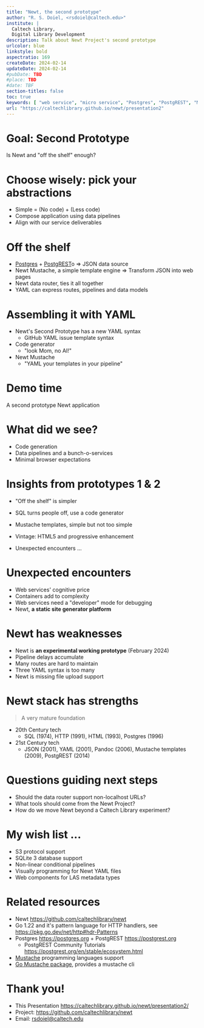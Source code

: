 ```yaml
---
title: "Newt, the second prototype"
author: "R. S. Doiel, <rsdoiel@caltech.edu>"
institute: |
  Caltech Library,
  Digital Library Development
description: Talk about Newt Project's second prototype
urlcolor: blue
linkstyle: bold
aspectratio: 169
createDate: 2024-02-14
updateDate: 2024-02-14
#pubDate: TBD
#place: TBD
#date: TBF
section-titles: false
toc: true
keywords: [ "web service", "micro service", "Postgres", "PostgREST", "Mustache" ]
url: "https://caltechlibrary.github.io/newt/presentation2"
---
```


# Goal: Second Prototype

Is Newt and "off the shelf" enough?

# Choose wisely: pick your abstractions

- Simple = (No code) + (Less code)
- Compose application using data pipelines
- Align with our service deliverables

# Off the shelf

- [Postgres](https://postgresql.org) + [PostgREST](https://postgrest.org)o =>  JSON data source
- Newt Mustache, a simple template engine => Transform JSON into web pages
- Newt data router, ties it all together
- YAML can express routes, pipelines and data models

# Assembling it with YAML

- Newt's Second Prototype has a new YAML syntax
  - GitHub YAML issue template syntax
- Code generator
  - "look Mom, no AI!"
- Newt Mustache
  - "YAML your templates in your pipeline"

# Demo time

A second prototype Newt application

# What did we see?

- Code generation
- Data pipelines and a bunch-o-services
- Minimal browser expectations

# Insights from prototypes 1 & 2

- "Off the shelf" is simpler
- SQL turns people off, use a code generator
- Mustache templates, simple but not too simple
- Vintage: HTML5 and progressive enhancement

- Unexpected encounters ...

# Unexpected encounters

- Web services' cognitive price
- Containers add to complexity
- Web services need a "developer" mode for debugging
- Newt, **a static site generator platform**

# Newt has weaknesses

- Newt is **an experimental working prototype** (February 2024)
- Pipeline delays accumulate
- Many routes are hard to maintain
- Three YAML syntax is too many
- Newt is missing file upload support

# Newt stack has strengths

> A very mature foundation

- 20th Century tech
  - SQL (1974), HTTP (1991), HTML (1993), Postgres (1996)
- 21st Century tech
  - JSON (2001), YAML (2001), Pandoc (2006), Mustache templates (2009), PostgREST (2014)

# Questions guiding next steps

- Should the data router support non-localhost URLs?
- What tools should come from the Newt Project?
- How do we move Newt beyond a Caltech Library experiment?

# My wish list ...

- S3 protocol support
- SQLite 3 database support
- Non-linear conditional pipelines
- Visually programming for Newt YAML files
- Web components for LAS metadata types

# Related resources

- Newt <https://github.com/caltechlibrary/newt>
- Go 1.22 and it's pattern language for HTTP handlers, see <https://pkg.go.dev/net/http#hdr-Patterns>
- Postgres <https://postgres.org> + PostgREST <https://postgrest.org>
  - PostgREST Community Tutorials <https://postgrest.org/en/stable/ecosystem.html>
- [Mustache](https://mustache.github.io) programming languages support
- [Go Mustache package](https://github.com/cbroglie/mustache), provides a mustache cli

# Thank you!

- This Presentation <https://caltechlibrary.github.io/newt/presentation2/>
- Project: <https://github.com/caltechlibrary/newt>
- Email: rsdoiel@caltech.edu


